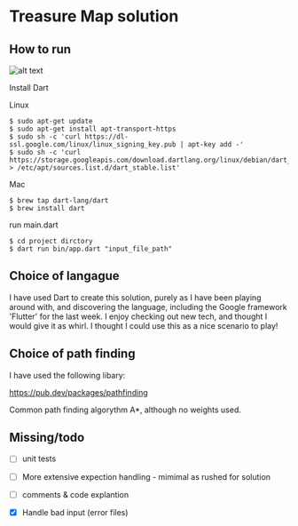 # Treasure Map solution

## How to run
![alt text](https://upload.wikimedia.org/wikipedia/commons/thumb/a/a4/Dart-logo-wordmark.svg/200px-Dart-logo-wordmark.svg.png2)


Install Dart

Linux
```
$ sudo apt-get update
$ sudo apt-get install apt-transport-https
$ sudo sh -c 'curl https://dl-ssl.google.com/linux/linux_signing_key.pub | apt-key add -'
$ sudo sh -c 'curl https://storage.googleapis.com/download.dartlang.org/linux/debian/dart_stable.list > /etc/apt/sources.list.d/dart_stable.list'
```

Mac
```
$ brew tap dart-lang/dart
$ brew install dart
```

run main.dart

```
$ cd project dirctory
$ dart run bin/app.dart "input_file_path"
```

## Choice of langague

I have used Dart to create this solution, purely as I have been playing around with, and discovering the language, including the Google framework 'Flutter' for the last week. I enjoy checking out new tech, and thought I would give it as whirl. I thought I could use this as a nice scenario to play!

## Choice of path finding

I have used the following libary:

https://pub.dev/packages/pathfinding

Common path finding algorythm A*, although no weights used.

## Missing/todo  

- [ ] unit tests 
- [ ] More extensive expection handling - mimimal as rushed for solution        
- [ ] comments & code explantion       
- [X] Handle bad input (error files) 


